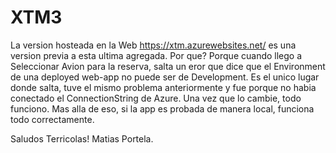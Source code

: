 # XTM3


  La version hosteada en la Web https://xtm.azurewebsites.net/ es una version previa a esta ultima agregada. Por que? Porque cuando llego a Seleccionar Avion para la reserva, salta un eror que dice que el Environment de una deployed web-app no puede ser de Development. Es el unico lugar donde salta, tuve el mismo problema anteriormente y fue porque no habia conectado el ConnectionString de Azure. Una vez que lo cambie, todo funciono.
  Mas alla de eso, si la app es probada de manera local, funciona todo correctamente. 
  
  
  Saludos Terricolas! 
  Matias Portela.
